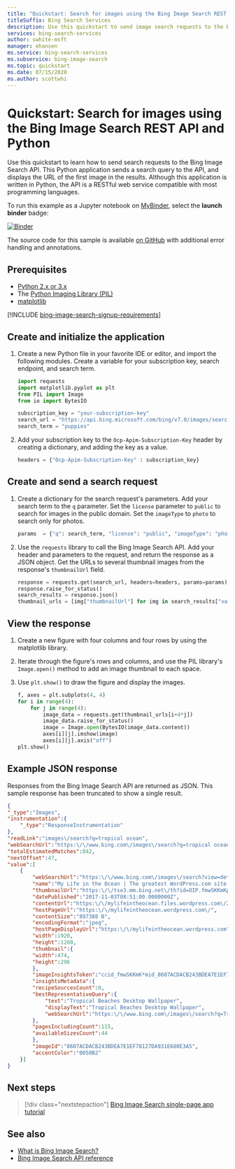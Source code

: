```yaml
---
title: "Quickstart: Search for images using the Bing Image Search REST API and Python"
titleSuffix: Bing Search Services
description: Use this quickstart to send image search requests to the Bing Image Search REST API using Python, and receive JSON responses.
services: bing-search-services
author: swhite-msft
manager: ehansen
ms.service: bing-search-services
ms.subservice: bing-image-search
ms.topic: quickstart
ms.date: 07/15/2020
ms.author: scottwhi
---
```


# Quickstart: Search for images using the Bing Image Search REST API and Python

Use this quickstart to learn how to send search requests to the Bing Image Search API. This Python application sends a search query to the API, and displays the URL of the first image in the results. Although this application is written in Python, the API is a RESTful web service compatible with most programming languages.

To run this example as a Jupyter notebook on [MyBinder](https://mybinder.org), select the **launch binder** badge:

[![Binder](https://mybinder.org/badge.svg)](https://mybinder.org/v2/gh/Microsoft/cognitive-services-notebooks/master?filepath=BingImageSearchAPI.ipynb)


The source code for this sample is available [on GitHub](https://github.com/Azure-Samples/cognitive-services-REST-api-samples/blob/master/python/Search/BingImageSearchv7.py) with additional error handling and annotations.


## Prerequisites

* [Python 2.x or 3.x](https://www.python.org/)
* The [Python Imaging Library (PIL)](https://pillow.readthedocs.io/en/stable/index.html)
* [matplotlib](https://matplotlib.org/) 

[!INCLUDE [bing-image-search-signup-requirements](../../../../includes/bing-image-search-signup-requirements.md)]

## Create and initialize the application

1. Create a new Python file in your favorite IDE or editor, and import the following modules. Create a variable for your subscription key, search endpoint, and search term. 

    ```python
    import requests
    import matplotlib.pyplot as plt
    from PIL import Image
    from io import BytesIO
    
    subscription_key = "your-subscription-key"
    search_url = "https://api.bing.microsoft.com/bing/v7.0/images/search"
    search_term = "puppies"
    ```

2. Add your subscription key to the `Ocp-Apim-Subscription-Key` header by creating a dictionary, and adding the key as a value. 

    ```python
    headers = {"Ocp-Apim-Subscription-Key" : subscription_key}
    ```

## Create and send a search request

1. Create a dictionary for the search request's parameters. Add your search term to the `q` parameter. Set the `license` parameter to `public` to search for images in the public domain. Set the `imageType` to `photo` to search only for photos.

    ```python
    params  = {"q": search_term, "license": "public", "imageType": "photo"}
    ```

2. Use the `requests` library to call the Bing Image Search API. Add your header and parameters to the request, and return the response as a JSON object. Get the URLs to several thumbnail images from the response's `thumbnailUrl` field.

    ```python
    response = requests.get(search_url, headers=headers, params=params)
    response.raise_for_status()
    search_results = response.json()
    thumbnail_urls = [img["thumbnailUrl"] for img in search_results["value"][:16]]
    ```

## View the response

1. Create a new figure with four columns and four rows by using the matplotlib library. 

2. Iterate through the figure's rows and columns, and use the PIL library's `Image.open()` method to add an image thumbnail to each space. 

3. Use `plt.show()` to draw the figure and display the images.

    ```python
    f, axes = plt.subplots(4, 4)
    for i in range(4):
        for j in range(4):
            image_data = requests.get(thumbnail_urls[i+4*j])
            image_data.raise_for_status()
            image = Image.open(BytesIO(image_data.content))        
            axes[i][j].imshow(image)
            axes[i][j].axis("off")
    plt.show()
    ```


## Example JSON response

Responses from the Bing Image Search API are returned as JSON. This sample response has been truncated to show a single result.

```json
{
"_type":"Images",
"instrumentation":{
    "_type":"ResponseInstrumentation"
},
"readLink":"images\/search?q=tropical ocean",
"webSearchUrl":"https:\/\/www.bing.com\/images\/search?q=tropical ocean&FORM=OIIARP",
"totalEstimatedMatches":842,
"nextOffset":47,
"value":[
    {
        "webSearchUrl":"https:\/\/www.bing.com\/images\/search?view=detailv2&FORM=OIIRPO&q=tropical+ocean&id=8607ACDACB243BDEA7E1EF78127DA931E680E3A5&simid=608027248313960152",
        "name":"My Life in the Ocean | The greatest WordPress.com site in ...",
        "thumbnailUrl":"https:\/\/tse3.mm.bing.net\/th?id=OIP.fmwSKKmKpmZtJiBDps1kLAHaEo&pid=Api",
        "datePublished":"2017-11-03T08:51:00.0000000Z",
        "contentUrl":"https:\/\/mylifeintheocean.files.wordpress.com\/2012\/11\/tropical-ocean-wallpaper-1920x12003.jpg",
        "hostPageUrl":"https:\/\/mylifeintheocean.wordpress.com\/",
        "contentSize":"897388 B",
        "encodingFormat":"jpeg",
        "hostPageDisplayUrl":"https:\/\/mylifeintheocean.wordpress.com",
        "width":1920,
        "height":1200,
        "thumbnail":{
        "width":474,
        "height":296
        },
        "imageInsightsToken":"ccid_fmwSKKmK*mid_8607ACDACB243BDEA7E1EF78127DA931E680E3A5*simid_608027248313960152*thid_OIP.fmwSKKmKpmZtJiBDps1kLAHaEo",
        "insightsMetadata":{
        "recipeSourcesCount":0,
        "bestRepresentativeQuery":{
            "text":"Tropical Beaches Desktop Wallpaper",
            "displayText":"Tropical Beaches Desktop Wallpaper",
            "webSearchUrl":"https:\/\/www.bing.com\/images\/search?q=Tropical+Beaches+Desktop+Wallpaper&id=8607ACDACB243BDEA7E1EF78127DA931E680E3A5&FORM=IDBQDM"
        },
        "pagesIncludingCount":115,
        "availableSizesCount":44
        },
        "imageId":"8607ACDACB243BDEA7E1EF78127DA931E680E3A5",
        "accentColor":"0050B2"
    }]
}
```

## Next steps

> [!div class="nextstepaction"]
> [Bing Image Search single-page app tutorial](../../tutorial/bing-image-search-single-page-app.md)

## See also

* [What is Bing Image Search?](../../overview.md)  
* [Bing Image Search API reference](../../reference/endpoints.md)
